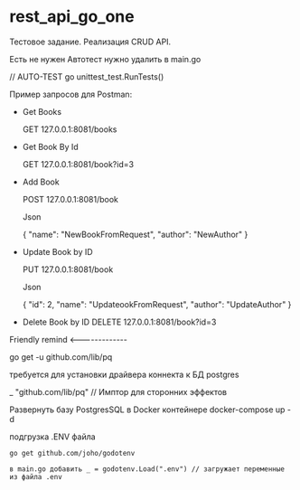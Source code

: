 # rest_api_go_one
Тестовое задание. Реализация CRUD API.

Есть не нужен Автотест нужно удалить в main.go 	

// AUTO-TEST
go unittest_test.RunTests()

Пример запросов для Postman:

- Get Books

    GET 127.0.0.1:8081/books

- Get Book By Id

    GET 127.0.0.1:8081/book?id=3

- Add Book

    POST 127.0.0.1:8081/book

    Json 

    {
    "name": "NewBookFromRequest",
    "author": "NewAuthor"
}

- Update Book by ID

    PUT 127.0.0.1:8081/book

    Json

    {
    "id": 2,
    "name": "UpdateookFromRequest",
    "author": "UpdateAuthor"
}

- Delete Book by ID
    DELETE 127.0.0.1:8081/book?id=3


Friendly remind <-------------

go get -u github.com/lib/pq

требуется для установки драйвера коннекта к БД postgres

_ "github.com/lib/pq" // Имптор для сторонних эффектов

Развернуть базу PostgresSQL в Docker контейнере
docker-compose up -d

подгрузка .ENV файла

    go get github.com/joho/godotenv

    в main.go добавить _ = godotenv.Load(".env") // загружает переменные из файла .env

